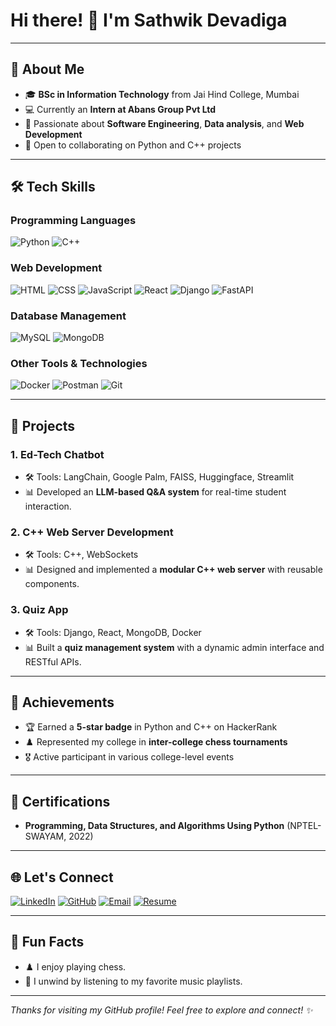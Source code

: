 # Hi there! 👋 I'm **Sathwik Devadiga**

---

## 🌟 About Me

- 🎓 **BSc in Information Technology** from Jai Hind College, Mumbai 
- 💻 Currently an **Intern at Abans Group Pvt Ltd**
- 🌱 Passionate about **Software Engineering**, **Data analysis**, and **Web Development**
- 🤝 Open to collaborating on Python and C++ projects

---

## 🛠️ Tech Skills

### **Programming Languages**
![Python](https://img.shields.io/badge/Python-3776AB?style=for-the-badge&logo=python&logoColor=white)
![C++](https://img.shields.io/badge/C++-00599C?style=for-the-badge&logo=cplusplus&logoColor=white)

### **Web Development**
![HTML](https://img.shields.io/badge/HTML5-E34F26?style=for-the-badge&logo=html5&logoColor=white)
![CSS](https://img.shields.io/badge/CSS3-1572B6?style=for-the-badge&logo=css3&logoColor=white)
![JavaScript](https://img.shields.io/badge/JavaScript-F7DF1E?style=for-the-badge&logo=javascript&logoColor=black)
![React](https://img.shields.io/badge/React-61DAFB?style=for-the-badge&logo=react&logoColor=black)
![Django](https://img.shields.io/badge/Django-092E20?style=for-the-badge&logo=django&logoColor=white)
![FastAPI](https://img.shields.io/badge/FastAPI-009688?style=for-the-badge&logo=fastapi&logoColor=white)

### **Database Management**
![MySQL](https://img.shields.io/badge/MySQL-4479A1?style=for-the-badge&logo=mysql&logoColor=white)
![MongoDB](https://img.shields.io/badge/MongoDB-47A248?style=for-the-badge&logo=mongodb&logoColor=white)

### **Other Tools & Technologies**
![Docker](https://img.shields.io/badge/Docker-2496ED?style=for-the-badge&logo=docker&logoColor=white)
![Postman](https://img.shields.io/badge/Postman-FF6C37?style=for-the-badge&logo=postman&logoColor=white)
![Git](https://img.shields.io/badge/Git-F05032?style=for-the-badge&logo=git&logoColor=white)

---

## 📂 Projects

### **1. Ed-Tech Chatbot**
- 🛠️ Tools: LangChain, Google Palm, FAISS, Huggingface, Streamlit
- 📊 Developed an **LLM-based Q&A system** for real-time student interaction.

### **2. C++ Web Server Development**
- 🛠️ Tools: C++, WebSockets
- 📊 Designed and implemented a **modular C++ web server** with reusable components.

### **3. Quiz App**
- 🛠️ Tools: Django, React, MongoDB, Docker
- 📊 Built a **quiz management system** with a dynamic admin interface and RESTful APIs.

---

## 🏅 Achievements

- 🏆 Earned a **5-star badge** in Python and C++ on HackerRank
- ♟️ Represented my college in **inter-college chess tournaments**
- 🎖️ Active participant in various college-level events

---

## 📜 Certifications

- **Programming, Data Structures, and Algorithms Using Python** (NPTEL-SWAYAM, 2022)

---

## 🌐 Let's Connect

[![LinkedIn](https://img.shields.io/badge/LinkedIn-0A66C2?style=for-the-badge&logo=linkedin&logoColor=white)](https://www.linkedin.com/in/sathwik-devadiga)
[![GitHub](https://img.shields.io/badge/GitHub-181717?style=for-the-badge&logo=github&logoColor=white)](https://github.com/SathwikDevadiga)
[![Email](https://img.shields.io/badge/Email-EA4335?style=for-the-badge&logo=gmail&logoColor=white)](mailto:devadiga.sathwik81544@gmail.com)
[![Resume](https://img.shields.io/badge/Resume-4285F4?style=for-the-badge&logo=google-drive&logoColor=white)](https://sathwik-resume.tiiny.site/)

---

## 🎯 Fun Facts

- ♟️ I enjoy playing chess.
- 🎵 I unwind by listening to my favorite music playlists.

---

_Thanks for visiting my GitHub profile! Feel free to explore and connect! ✨_
